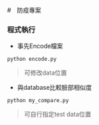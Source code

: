 #　防疫專案

### 程式執行

* 事先Encode檔案

```powershell=
python encode.py
```
> 可修改data位置

* 與database比較臉部相似度

```powershell=
python my_compare.py
```

> 可自行指定test data位置
